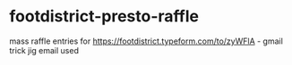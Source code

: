 # footdistrict-presto-raffle
mass raffle entries for https://footdistrict.typeform.com/to/zyWFlA - gmail trick jig email used 
